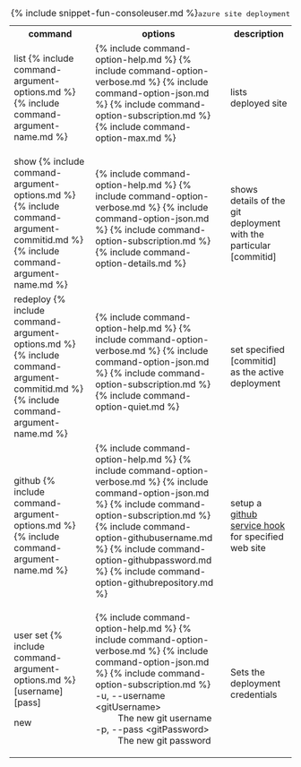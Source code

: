 <table class="table table-striped cli cmd">
	<caption>{% include snippet-fun-consoleuser.md %}<kbd>azure site deployment</kbd></caption>
	<tr>
		<th class="w20">command</th>
		<th class="w60">options</th>
		<th>description</th>
	</tr>
	<tr>
		<td>list  {% include command-argument-options.md %} {% include command-argument-name.md %}</td>
		<td>	
			<dl class="dl-horizontal">	
				{% include command-option-help.md %}
				{% include command-option-verbose.md %}
				{% include command-option-json.md %}
				{% include command-option-subscription.md %}
				{% include command-option-max.md %}
			</dl>
		</td>
		<td>lists deployed site</td>
	</tr>
	<tr>
		<td>show {% include command-argument-options.md %} {% include command-argument-commitid.md %} {% include command-argument-name.md %}</td>
		<td>
			<dl class="dl-horizontal">
				{% include command-option-help.md %}
				{% include command-option-verbose.md %}
				{% include command-option-json.md %}
				{% include command-option-subscription.md %}
				{% include command-option-details.md %}
			</dl>
		</td>
		<td>shows details of the git deployment with the particular [commitid]</td>
	</tr>
	<tr>
		<td>redeploy {% include command-argument-options.md %} {% include command-argument-commitid.md %} {% include command-argument-name.md %}</td>
		<td>
			<dl class="dl-horizontal">
				{% include command-option-help.md %}
				{% include command-option-verbose.md %}
				{% include command-option-json.md %}
				{% include command-option-subscription.md %}
				{% include command-option-quiet.md %}
			</dl>
		</td>
		<td>set specified [commitid] as the active deployment</td>
	</tr>
	<tr>
		<td>github {% include command-argument-options.md %} {% include command-argument-name.md %}</td>
		<td>
			<dl class="dl-horizontal">
				{% include command-option-help.md %}
				{% include command-option-verbose.md %}
				{% include command-option-json.md %}
				{% include command-option-subscription.md %}			
				{% include command-option-githubusername.md %}
				{% include command-option-githubpassword.md %}
				{% include command-option-githubrepository.md %}
			</dl>
		</td>
		<td>setup a <a href="http://github.com">github service hook</a> for specified web site</td>
	</tr>
	<tr>
		<td>user set {% include command-argument-options.md %} [username] [pass]<p><span class="label label-warning">new</span></p></td>
		<td>
			<dl class="dl-horizontal">
				{% include command-option-help.md %}
				{% include command-option-verbose.md %}
				{% include command-option-json.md %}
				{% include command-option-subscription.md %}
				<dt>-u, --username &lt;gitUsername&gt;</dt><dd>The new git username</dd>
				<dt>-p, --pass &lt;gitPassword&gt;</dt><dd>The new git password</dd>
			</dl>
		</td>
		<td>Sets the deployment credentials</td>
	</tr>
</table>
